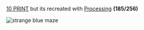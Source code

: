 [10 PRINT](https://10print.org/) but its recreated with [Processing](https://processing.org/) **(185/256)**

![strange blue maze](https://b.cgas.io/sdB6.png)
